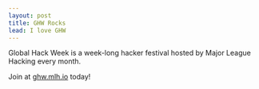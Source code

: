 ```yaml
---
layout: post
title: GHW Rocks
lead: I love GHW
---
```


Global Hack Week is a week-long hacker festival hosted by Major League Hacking every month.

Join at [ghw.mlh.io](https://ghw.mlh.io) today!
